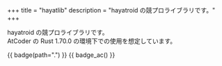 +++
title = "hayatlib"
description = "hayatroid の競プロライブラリです。"
+++

hayatroid の競プロライブラリです。\
AtCoder の Rust 1.70.0 の環境下での使用を想定しています。

{{ badge(path=".") }}
{{ badge_ac() }}
